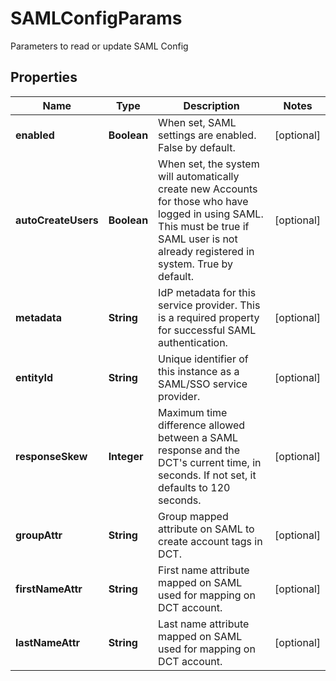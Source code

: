 

# SAMLConfigParams

Parameters to read or update SAML Config

## Properties

Name | Type | Description | Notes
------------ | ------------- | ------------- | -------------
**enabled** | **Boolean** | When set, SAML settings are enabled. False by default. |  [optional]
**autoCreateUsers** | **Boolean** | When set, the system will automatically create new Accounts for those who have logged in using SAML. This must be true if SAML user is not already registered in system. True by default. |  [optional]
**metadata** | **String** | IdP metadata for this service provider. This is a required property for successful SAML authentication. |  [optional]
**entityId** | **String** | Unique identifier of this instance as a SAML/SSO service provider. |  [optional]
**responseSkew** | **Integer** | Maximum time difference allowed between a SAML response and the DCT&#39;s current time, in seconds. If not set, it defaults to 120 seconds. |  [optional]
**groupAttr** | **String** | Group mapped attribute on SAML to create account tags in DCT. |  [optional]
**firstNameAttr** | **String** | First name attribute mapped on SAML used for mapping on DCT account. |  [optional]
**lastNameAttr** | **String** | Last name attribute mapped on SAML used for mapping on DCT account. |  [optional]




